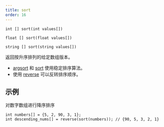 ```yaml
---
title: sort
order: 16
---
```

`int [] sort(int values[])`

`float [] sort(float values[])`

`string [] sort(string values[])`

返回按升序排列的给定数组版本。

- [argsort](/zh-cn/houdini-vex/arrays/argsort "返回排序后数组的索引") 和 [sort](/zh-cn/houdini-vex/arrays/sort "返回按升序排列的数组") 使用稳定排序算法。
- 使用 [reverse](/zh-cn/houdini-vex/arrays/reverse "返回逆序排列的数组或字符串") 可以反转排序顺序。

## 示例

对数字数组进行降序排序

```vex
int numbers[] = {5, 2, 90, 3, 1};
int descending_nums[] = reverse(sort(numbers)); // {90, 5, 3, 2, 1}

```
